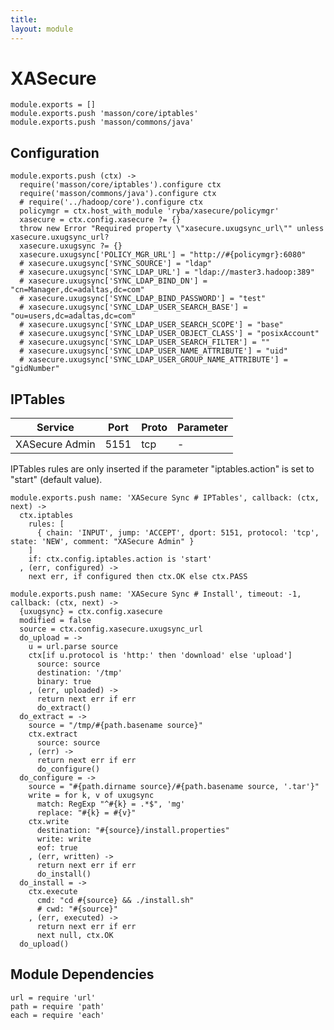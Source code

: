 ```yaml
---
title: 
layout: module
---
```


# XASecure

    module.exports = []
    module.exports.push 'masson/core/iptables'
    module.exports.push 'masson/commons/java'

## Configuration

    module.exports.push (ctx) ->
      require('masson/core/iptables').configure ctx
      require('masson/commons/java').configure ctx
      # require('../hadoop/core').configure ctx
      policymgr = ctx.host_with_module 'ryba/xasecure/policymgr'
      xasecure = ctx.config.xasecure ?= {}
      throw new Error "Required property \"xasecure.uxugsync_url\"" unless xasecure.uxugsync_url?
      xasecure.uxugsync ?= {}
      xasecure.uxugsync['POLICY_MGR_URL'] = "http://#{policymgr}:6080"
      # xasecure.uxugsync['SYNC_SOURCE'] = "ldap"
      # xasecure.uxugsync['SYNC_LDAP_URL'] = "ldap://master3.hadoop:389"
      # xasecure.uxugsync['SYNC_LDAP_BIND_DN'] = "cn=Manager,dc=adaltas,dc=com"
      # xasecure.uxugsync['SYNC_LDAP_BIND_PASSWORD'] = "test"
      # xasecure.uxugsync['SYNC_LDAP_USER_SEARCH_BASE'] = "ou=users,dc=adaltas,dc=com"
      # xasecure.uxugsync['SYNC_LDAP_USER_SEARCH_SCOPE'] = "base"
      # xasecure.uxugsync['SYNC_LDAP_USER_OBJECT_CLASS'] = "posixAccount"
      # xasecure.uxugsync['SYNC_LDAP_USER_SEARCH_FILTER'] = ""
      # xasecure.uxugsync['SYNC_LDAP_USER_NAME_ATTRIBUTE'] = "uid"
      # xasecure.uxugsync['SYNC_LDAP_USER_GROUP_NAME_ATTRIBUTE'] = "gidNumber"

## IPTables

| Service    | Port | Proto  | Parameter          |
|------------|------|--------|--------------------|
| XASecure Admin | 5151 | tcp    | - |

IPTables rules are only inserted if the parameter "iptables.action" is set to 
"start" (default value).

    module.exports.push name: 'XASecure Sync # IPTables', callback: (ctx, next) ->
      ctx.iptables
        rules: [
          { chain: 'INPUT', jump: 'ACCEPT', dport: 5151, protocol: 'tcp', state: 'NEW', comment: "XASecure Admin" }
        ]
        if: ctx.config.iptables.action is 'start'
      , (err, configured) ->
        next err, if configured then ctx.OK else ctx.PASS

    module.exports.push name: 'XASecure Sync # Install', timeout: -1, callback: (ctx, next) ->
      {uxugsync} = ctx.config.xasecure
      modified = false
      source = ctx.config.xasecure.uxugsync_url
      do_upload = ->
        u = url.parse source
        ctx[if u.protocol is 'http:' then 'download' else 'upload']
          source: source
          destination: '/tmp'
          binary: true
        , (err, uploaded) ->
          return next err if err
          do_extract()
      do_extract = ->
        source = "/tmp/#{path.basename source}"
        ctx.extract
          source: source
        , (err) ->
          return next err if err
          do_configure()
      do_configure = ->
        source = "#{path.dirname source}/#{path.basename source, '.tar'}"
        write = for k, v of uxugsync
          match: RegExp "^#{k} = .*$", 'mg'
          replace: "#{k} = #{v}"
        ctx.write
          destination: "#{source}/install.properties"
          write: write
          eof: true
        , (err, written) ->
          return next err if err
          do_install()
      do_install = ->
        ctx.execute
          cmd: "cd #{source} && ./install.sh"
          # cwd: "#{source}"
        , (err, executed) ->
          return next err if err
          next null, ctx.OK
      do_upload()

## Module Dependencies

    url = require 'url'
    path = require 'path'
    each = require 'each'
      